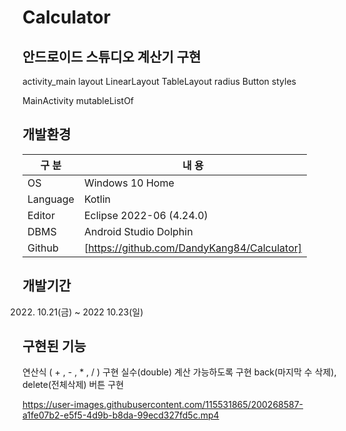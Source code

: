 # Calculator

## 안드로이드 스튜디오 계산기 구현
activity_main layout
LinearLayout
TableLayout
radius Button
styles

MainActivity
mutableListOf

## 개발환경

| 구 분 | 내 용 |
| --- | --- |
| OS | Windows 10 Home |
| Language | Kotlin |
| Editor | Eclipse 2022-06 (4.24.0) |
| DBMS | Android Studio Dolphin |
| Github | [https://github.com/DandyKang84/Calculator] |

## 개발기간

2022. 10.21(금) ~ 2022 10.23(일)

## 구현된 기능
연산식 ( + , - , * , / ) 구현
실수(double) 계산 가능하도록 구현
back(마지막 수 삭제), delete(전체삭제) 버튼 구현


https://user-images.githubusercontent.com/115531865/200268587-a1fe07b2-e5f5-4d9b-b8da-99ecd327fd5c.mp4


